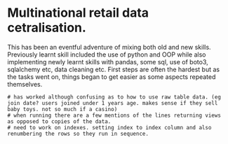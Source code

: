 # Multinational retail data cetralisation.

This has been an eventful adventure of mixing both old and new skills. Previously learnt skill included the use of python and OOP while also implementing newly learnt skills with pandas, some sql, use of boto3, sqlalchemy etc, data cleaning etc. 
First steps are often the hardest but as the tasks went on, things began to get easier as some aspects repeated themselves. 


    # has worked although confusing as to how to use raw table data. (eg join date? users joined under 1 years age. makes sense if they sell baby toys. not so much if a casino)
    # when running there are a few mentions of the lines returning views as opposed to copies of the data.
    # need to work on indexes. setting index to index column and also renumbering the rows so they run in sequence.

